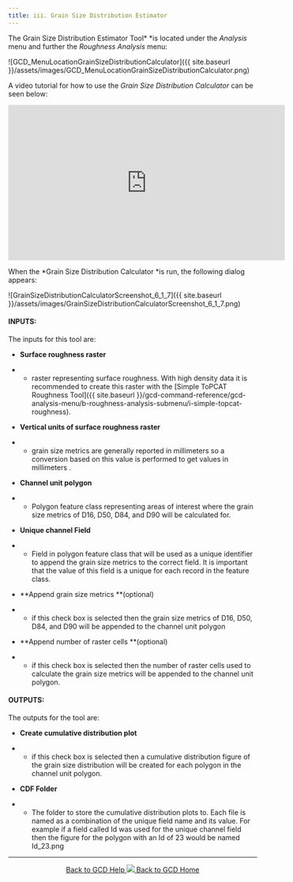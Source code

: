 ```yaml
---
title: iii. Grain Size Distribution Estimator
---
```


The Grain Size Distribution Estimator Tool* *is located under the *Analysis* menu and further the *Roughness Analysis* menu:

![GCD_MenuLocationGrainSizeDistributionCalculator]({{ site.baseurl }}/assets/images/GCD_MenuLocationGrainSizeDistributionCalculator.png)

A video tutorial for how to use the *Grain Size Distribution Calculator* can be seen below:

<iframe width="560" height="315" src="https://www.youtube.com/embed/JpOu5ooGhpw" frameborder="0" gesture="media" allow="encrypted-media" allowfullscreen></iframe>

When the *Grain Size Distribution Calculator *is run, the following dialog appears:

![GrainSizeDistributionCalculatorScreenshot_6_1_7]({{ site.baseurl }}/assets/images/GrainSizeDistributionCalculatorScreenshot_6_1_7.png)

#### INPUTS:

The inputs for this tool are:

- **Surface roughness raster**

- - raster representing surface roughness. With high density data it is recommended to create this raster with the [Simple ToPCAT Roughness Tool]({{ site.baseurl }}/gcd-command-reference/gcd-analysis-menu/b-roughness-analysis-submenu/i-simple-topcat-roughness).

- **Vertical units of surface roughness raster**

- - grain size metrics are generally reported in millimeters so a conversion based on this value is performed to get values in millimeters .

- **Channel unit polygon**

- - Polygon feature class representing areas of interest where the grain size metrics of D16, D50, D84, and D90 will be calculated for.

- **Unique channel Field**

- - Field in polygon feature class that will be used as a unique identifier to append the grain size metrics to the correct field. It is important that the value of this field is a unique for each record in the feature class.

- **Append grain size metrics **(optional)

- - if this check box is selected then the grain size metrics of D16, D50, D84, and D90 will be appended to the channel unit polygon

- **Append number of raster cells **(optional)

- - if this check box is selected then the number of raster cells used to calculate the grain size metrics will be appended to the channel unit polygon.

#### OUTPUTS:

The outputs for the tool are:

- **Create cumulative distribution plot**

- - if this check box is selected then a cumulative distribution figure of the grain size distribution will be created for each polygon in the channel unit polygon.

- **CDF Folder**

- - The folder to store the cumulative distribution plots to. Each file is named as a combination of the unique field name and its value. For example if a field called Id was used for the unique channel field then the figure for the polygon with an Id of 23 would be named Id_23.png

------
<div align="center">
	<a class="hollow button" href="{{ site.baseurl }}/Help"><i class="fa fa-chevron-circle-left"></i>  Back to GCD Help </a>  
	<a class="hollow button" href="{{ site.baseurl }}/"><img src="{{ site.baseurl}}/assets/images/icons/GCDAddIn.png">  Back to GCD Home </a>  
</div>